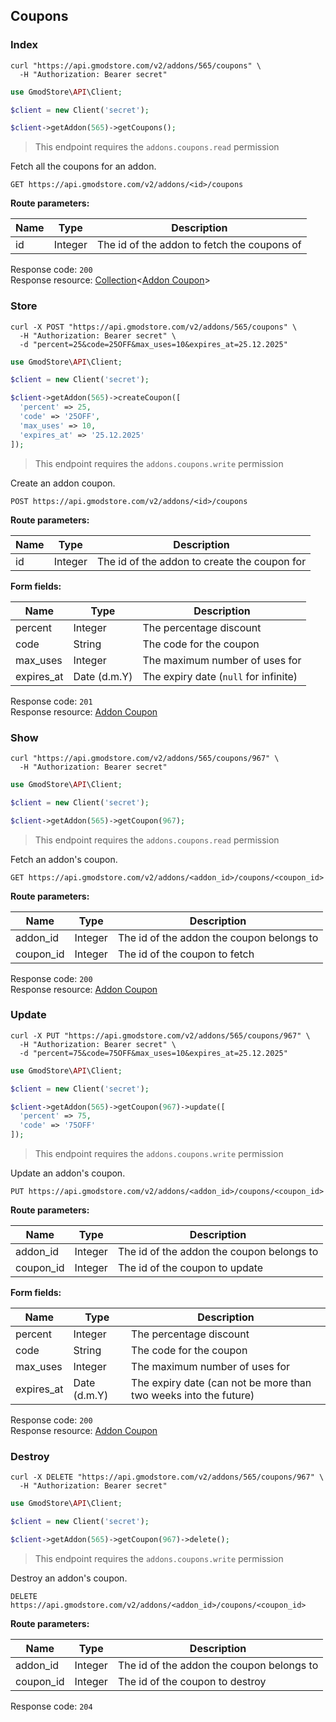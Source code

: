 ## Coupons

### Index

```shell
curl "https://api.gmodstore.com/v2/addons/565/coupons" \
  -H "Authorization: Bearer secret"
```

```php
use GmodStore\API\Client;

$client = new Client('secret');

$client->getAddon(565)->getCoupons();
```

> This endpoint requires the `addons.coupons.read` permission

Fetch all the coupons for an addon.

`GET https://api.gmodstore.com/v2/addons/<id>/coupons`

**Route parameters:**

Name | Type | Description
---- | ---- | -----------
id | Integer | The id of the addon to fetch the coupons of

Response code: `200`<br>
Response resource: [Collection](#resource-types-collection)<[Addon Coupon](#resource-types-addon-coupon)>


### Store

```shell
curl -X POST "https://api.gmodstore.com/v2/addons/565/coupons" \
  -H "Authorization: Bearer secret" \
  -d "percent=25&code=25OFF&max_uses=10&expires_at=25.12.2025"
```

```php
use GmodStore\API\Client;

$client = new Client('secret');

$client->getAddon(565)->createCoupon([
  'percent' => 25,
  'code' => '25OFF',
  'max_uses' => 10,
  'expires_at' => '25.12.2025'
]);
```

> This endpoint requires the `addons.coupons.write` permission

Create an addon coupon.

`POST https://api.gmodstore.com/v2/addons/<id>/coupons`

**Route parameters:**

Name | Type | Description
---- | ---- | -----------
id | Integer | The id of the addon to create the coupon for

**Form fields:**

Name | Type | Description
---- | ---- | -----------
percent    | Integer      | The percentage discount
code       | String       | The code for the coupon
max_uses   | Integer      | The maximum number of uses for
expires_at | Date (d.m.Y) | The expiry date (`null` for infinite)

Response code: `201`<br>
Response resource: [Addon Coupon](#resource-types-addon-coupon)


### Show

```shell
curl "https://api.gmodstore.com/v2/addons/565/coupons/967" \
  -H "Authorization: Bearer secret"
```

```php
use GmodStore\API\Client;

$client = new Client('secret');

$client->getAddon(565)->getCoupon(967);
```

> This endpoint requires the `addons.coupons.read` permission

Fetch an addon's coupon.

`GET https://api.gmodstore.com/v2/addons/<addon_id>/coupons/<coupon_id>`

**Route parameters:**

Name | Type | Description
---- | ---- | -----------
addon_id  | Integer | The id of the addon the coupon belongs to
coupon_id | Integer | The id of the coupon to fetch

Response code: `200`<br>
Response resource: [Addon Coupon](#resource-types-addon-coupon)


### Update

```shell
curl -X PUT "https://api.gmodstore.com/v2/addons/565/coupons/967" \
  -H "Authorization: Bearer secret" \
  -d "percent=75&code=75OFF&max_uses=10&expires_at=25.12.2025"
```

```php
use GmodStore\API\Client;

$client = new Client('secret');

$client->getAddon(565)->getCoupon(967)->update([
  'percent' => 75,
  'code' => '75OFF'
]);
```

> This endpoint requires the `addons.coupons.write` permission

Update an addon's coupon.

`PUT https://api.gmodstore.com/v2/addons/<addon_id>/coupons/<coupon_id>`

**Route parameters:**

Name | Type | Description
---- | ---- | -----------
addon_id  | Integer | The id of the addon the coupon belongs to
coupon_id | Integer | The id of the coupon to update

**Form fields:**

Name | Type | Description
---- | ---- | -----------
percent    | Integer      | The percentage discount
code       | String       | The code for the coupon
max_uses   | Integer      | The maximum number of uses for
expires_at | Date (d.m.Y) | The expiry date (can not be more than two weeks into the future)

Response code: `200`<br>
Response resource: [Addon Coupon](#resource-types-addon-coupon)


### Destroy

```shell
curl -X DELETE "https://api.gmodstore.com/v2/addons/565/coupons/967" \
  -H "Authorization: Bearer secret"
```

```php
use GmodStore\API\Client;

$client = new Client('secret');

$client->getAddon(565)->getCoupon(967)->delete();
```

> This endpoint requires the `addons.coupons.write` permission

Destroy an addon's coupon.

`DELETE https://api.gmodstore.com/v2/addons/<addon_id>/coupons/<coupon_id>`

**Route parameters:**

Name | Type | Description
---- | ---- | -----------
addon_id  | Integer | The id of the addon the coupon belongs to
coupon_id | Integer | The id of the coupon to destroy

Response code: `204`
